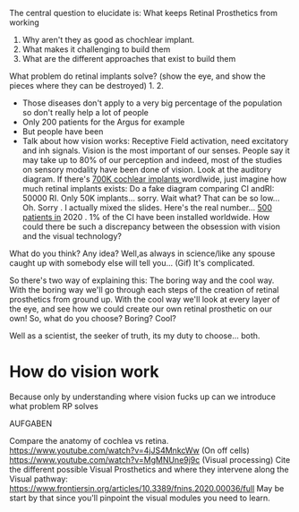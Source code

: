 

The central question to elucidate is: What keeps Retinal Prosthetics from working

1. Why aren't they as good as chochlear implant. 
2. What makes it challenging to build them
3. What are the different approaches that exist to build them

What problem do retinal implants solve? (show the eye, and show the pieces where they can be destroyed)
1. 
2. 
- Those diseases don't apply to a very big percentage of the population so don't really help a lot of people
- Only 200 patients for the Argus for example
- But people have been 
- Talk about how vision works: Receptive Field activation, need excitatory and inh signals. 
Vision is the most important of our senses. People say it may take up to 80% of our perception and indeed, most of the studies on sensory modality have been done of vision. 
Look at the auditory diagram. If there's [700K cochlear implants ](https://www.nidcd.nih.gov/health/cochlear-implants#:~:text=Children%20and%20adults%20who%20are,adults%20and%2065%2C000%20in%20children.)wordlwide, just imagine how much retinal implants exists: Do a fake diagram comparing CI andRI: 50000 RI. Only 50K implants... sorry. Wait what? That can be so low... Oh. Sorry . I actually mixed the slides. Here's the real number... [500 patients in](https://www.ncbi.nlm.nih.gov/pmc/articles/PMC7198351/#:~:text=There%20have%20now%20been%20three,over%20the%20past%2015%20years.) 2020 . 1% of the CI have been installed worldwide. 
How could there be such a discrepancy between the obsession with vision and the visual technology? 

What do you think? Any idea? 
Well,as always in science/like any spouse caught up with somebody else will tell you... (Gif) It's complicated. 

So there's two way of explaining this: The boring way and the cool way. With the boring way we'll go through each steps of the creation of retinal prosthetics from ground up. With the cool way we'll look at every layer of the eye, and see how we could create our own retinal prosthetic on our own! 
So, what do you choose? Boring? Cool?

Well as a scientist, the seeker of truth, its my duty to choose... both. 

# How do vision work
Because only by understanding where vision fucks up can we introduce what problem RP solves

AUFGABEN

Compare the anatomy of cochlea vs retina.
https://www.youtube.com/watch?v=4jJS4MnkcWw (On off cells)
https://www.youtube.com/watch?v=MgMNUne9j9c (Visual processing)
Cite the different possible Visual Prosthetics and where they intervene along the  Visual pathway: https://www.frontiersin.org/articles/10.3389/fnins.2020.00036/full
May be start by that since you'll pinpoint the visual modules you need to learn.
